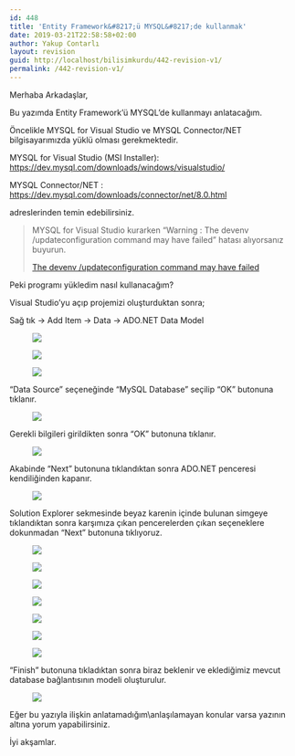 ```yaml
---
id: 448
title: 'Entity Framework&#8217;ü MYSQL&#8217;de kullanmak'
date: 2019-03-21T22:58:58+02:00
author: Yakup Contarlı
layout: revision
guid: http://localhost/bilisimkurdu/442-revision-v1/
permalink: /442-revision-v1/
---
```

Merhaba Arkadaşlar,

Bu yazımda Entity Framework&#8217;ü MYSQL&#8217;de kullanmayı anlatacağım.

Öncelikle MYSQL for Visual Studio ve MYSQL Connector/NET bilgisayarımızda yüklü olması gerekmektedir.

<!--more-->

MYSQL for Visual Studio (MSI Installer): <a rel="noreferrer noopener" aria-label="https://dev.mysql.com/downloads/windows/visualstudio/ (yeni sekmede açılır)" href="https://dev.mysql.com/downloads/windows/visualstudio/" target="_blank">https://dev.mysql.com/downloads/windows/visualstudio/</a>

MYSQL Connector/NET : <a href="https://dev.mysql.com/downloads/connector/net/8.0.html" target="_blank" rel="noreferrer noopener" aria-label="https://dev.mysql.com/downloads/connector/net/8.0.html (yeni sekmede açılır)">https://dev.mysql.com/downloads/connector/net/8.0.html</a>

adreslerinden temin edebilirsiniz.

<blockquote class="wp-block-quote">
  <p>
    MYSQL for Visual Studio kurarken &#8220;Warning : The devenv /updateconfiguration command may have failed&#8221; hatası alıyorsanız buyurun.
  </p>
  
  <p>
    <a rel="noreferrer noopener" aria-label="The devenv /usipdate configuration command may have failed
 (yeni sekmede açılır)" href="http://bilisimkurdu.github.io/the-devenv-update-configuration-command-may-have-failed/" target="_blank">The devenv /updateconfiguration command may have failed</a><br />
  </p>
</blockquote>

Peki programı yükledim nasıl kullanacağım?

Visual Studio&#8217;yu açıp projemizi oluşturduktan sonra;

Sağ tık -> Add Item -> Data -> ADO.NET Data Model<figure class="wp-block-image">

![](https://csharpcorner-mindcrackerinc.netdna-ssl.com/article/entity-framework-in-mvc-part-one/Images/image010.png) </figure> <figure class="wp-block-image">![](https://csharpcorner-mindcrackerinc.netdna-ssl.com/article/entity-framework-in-mvc-part-one/Images/image010.png)</figure> <figure class="wp-block-image">![](https://i.hizliresim.com/BaQVZD.jpg)</figure> 

&#8220;Data Source&#8221; seçeneğinde &#8220;MySQL Database&#8221; seçilip &#8220;OK&#8221; butonuna tıklanır.<figure class="wp-block-image">

![](https://i.hizliresim.com/ZXBrLk.jpg) </figure> 

Gerekli bilgileri girildikten sonra &#8220;OK&#8221; butonuna tıklanır.<figure class="wp-block-image">

![](https://i.hizliresim.com/oXWLA7.jpg) </figure> 

Akabinde &#8220;Next&#8221; butonuna tıklandıktan sonra ADO.NET penceresi kendiliğinden kapanır.<figure class="wp-block-image">

![](https://i.hizliresim.com/8avGZV.jpg) </figure> 

Solution Explorer sekmesinde beyaz karenin içinde bulunan simgeye tıklandıktan sonra karşımıza çıkan pencerelerden çıkan seçeneklere dokunmadan &#8220;Next&#8221; butonuna tıklıyoruz.<figure class="wp-block-image">

![](https://i.hizliresim.com/nQ6vAR.jpg) </figure> <figure class="wp-block-image">![](https://i.hizliresim.com/v620gp.jpg)</figure> <figure class="wp-block-image">![](https://i.hizliresim.com/16W9YG.jpg)</figure> <figure class="wp-block-image">![](https://i.hizliresim.com/LlzJpb.jpg)</figure> <figure class="wp-block-image">![](https://i.hizliresim.com/r5kqg1.jpg)</figure> <figure class="wp-block-image">![](https://i.hizliresim.com/7anOoa.jpg)</figure> <figure class="wp-block-image">![](https://i.hizliresim.com/qdkg4Q.jpg)</figure> 

&#8220;Finish&#8221; butonuna tıkladıktan sonra biraz beklenir ve eklediğimiz mevcut database bağlantısının modeli oluşturulur.<figure class="wp-block-image">

![](https://i.hizliresim.com/MVGz62.jpg) </figure> 

Eğer bu yazıyla ilişkin anlatamadığım\anlaşılamayan konular varsa yazının altına yorum yapabilirsiniz. 

İyi akşamlar.